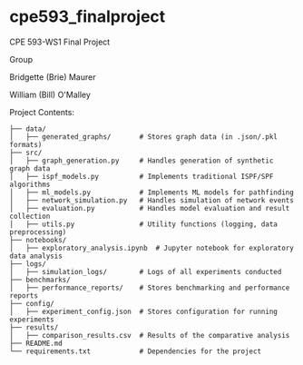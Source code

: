 # cpe593_finalproject

CPE 593-WS1 Final Project

Group

Bridgette (Brie) Maurer

William (Bill) O'Malley

Project Contents:

    ├── data/
    │   ├── generated_graphs/       # Stores graph data (in .json/.pkl formats)
    ├── src/
    │   ├── graph_generation.py     # Handles generation of synthetic graph data
    │   ├── ispf_models.py          # Implements traditional ISPF/SPF algorithms
    │   ├── ml_models.py            # Implements ML models for pathfinding
    │   ├── network_simulation.py   # Handles simulation of network events
    │   ├── evaluation.py           # Handles model evaluation and result collection
    │   ├── utils.py                # Utility functions (logging, data preprocessing)
    ├── notebooks/
    │   ├── exploratory_analysis.ipynb  # Jupyter notebook for exploratory data analysis
    ├── logs/
    │   ├── simulation_logs/        # Logs of all experiments conducted
    ├── benchmarks/
    │   ├── performance_reports/    # Stores benchmarking and performance reports
    ├── config/
    │   ├── experiment_config.json  # Stores configuration for running experiments
    ├── results/
    │   ├── comparison_results.csv  # Results of the comparative analysis
    ├── README.md
    └── requirements.txt            # Dependencies for the project

